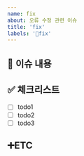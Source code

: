 ```yaml
---
name: fix
about: 오류 수정 관련 이슈
title: 'fix'
labels: '🔧fix'
---
```


<!-- Issue 작성 전에 우선 Assignees, label 지정하기 -->
## 📄 이슈 내용
<!-- 이슈 내용 요약 설명 -->
>

## ✅ 체크리스트
- [ ] todo1
- [ ] todo2
- [ ] todo3

## ➕ETC
